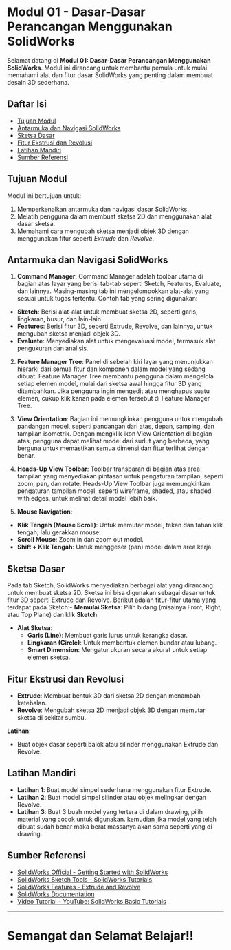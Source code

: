 # Modul 01 - Dasar-Dasar Perancangan Menggunakan SolidWorks

Selamat datang di **Modul 01: Dasar-Dasar Perancangan Menggunakan SolidWorks**. Modul ini dirancang untuk membantu pemula untuk mulai memahami alat dan fitur dasar SolidWorks yang penting dalam membuat desain 3D sederhana.

## Daftar Isi
- [Tujuan Modul](#tujuan-modul)
- [Antarmuka dan Navigasi SolidWorks](#antarmuka-dan-navigasi-solidworks)
- [Sketsa Dasar](#sketsa-dasar)
- [Fitur Ekstrusi dan Revolusi](#fitur-ekstrusi-dan-revolusi)
- [Latihan Mandiri](#latihan-mandiri)
- [Sumber Referensi](#sumber-referensi)

## Tujuan Modul
Modul ini bertujuan untuk:
1. Memperkenalkan antarmuka dan navigasi dasar SolidWorks.
2. Melatih pengguna dalam membuat sketsa 2D dan menggunakan alat dasar sketsa.
3. Memahami cara mengubah sketsa menjadi objek 3D dengan menggunakan fitur seperti *Extrude* dan *Revolve*.

## Antarmuka dan Navigasi SolidWorks
1. **Command Manager**:
Command Manager adalah toolbar utama di bagian atas layar yang berisi tab-tab seperti Sketch, Features, Evaluate, dan lainnya. Masing-masing tab ini mengelompokkan alat-alat yang sesuai untuk tugas tertentu.
Contoh tab yang sering digunakan:
  - **Sketch**: Berisi alat-alat untuk membuat sketsa 2D, seperti garis, lingkaran, busur, dan lain-lain.
  - **Features**: Berisi fitur 3D, seperti Extrude, Revolve, dan lainnya, untuk mengubah sketsa menjadi objek 3D.
  - **Evaluate**: Menyediakan alat untuk mengevaluasi model, termasuk alat pengukuran dan analisis.

2. **Feature Manager Tree**:
Panel di sebelah kiri layar yang menunjukkan hierarki dari semua fitur dan komponen dalam model yang sedang dibuat.
Feature Manager Tree membantu pengguna dalam mengelola setiap elemen model, mulai dari sketsa awal hingga fitur 3D yang ditambahkan.
Jika pengguna ingin mengedit atau menghapus suatu elemen, cukup klik kanan pada elemen tersebut di Feature Manager Tree.

3. **View Orientation**:
Bagian ini memungkinkan pengguna untuk mengubah pandangan model, seperti pandangan dari atas, depan, samping, dan tampilan isometrik.
Dengan mengklik ikon View Orientation di bagian atas, pengguna dapat melihat model dari sudut yang berbeda, yang berguna untuk memastikan semua dimensi dan fitur terlihat dengan benar.

4. **Heads-Up View Toolbar**:
Toolbar transparan di bagian atas area tampilan yang menyediakan pintasan untuk pengaturan tampilan, seperti zoom, pan, dan rotate.
Heads-Up View Toolbar juga memungkinkan pengaturan tampilan model, seperti wireframe, shaded, atau shaded with edges, untuk melihat detail model lebih baik.

5. **Mouse Navigation**:
  - **Klik Tengah (Mouse Scroll)**: Untuk memutar model, tekan dan tahan klik tengah, lalu gerakkan mouse.
  - **Scroll Mouse**: Zoom in dan zoom out model.
  - **Shift + Klik Tengah**: Untuk menggeser (pan) model dalam area kerja.

## Sketsa Dasar
Pada tab Sketch, SolidWorks menyediakan berbagai alat yang dirancang untuk membuat sketsa 2D. Sketsa ini bisa digunakan sebagai dasar untuk fitur 3D seperti Extrude dan Revolve. Berikut adalah fitur-fitur utama yang terdapat pada Sketch:-
**Memulai Sketsa**: Pilih bidang (misalnya Front, Right, atau Top Plane) dan klik **Sketch**.
- **Alat Sketsa**:
  - **Garis (Line)**: Membuat garis lurus untuk kerangka dasar.
  - **Lingkaran (Circle)**: Untuk membentuk elemen bundar atau lubang.
  - **Smart Dimension**: Mengatur ukuran secara akurat untuk setiap elemen sketsa.

## Fitur Ekstrusi dan Revolusi
- **Extrude**: Membuat bentuk 3D dari sketsa 2D dengan menambah ketebalan.
- **Revolve**: Mengubah sketsa 2D menjadi objek 3D dengan memutar sketsa di sekitar sumbu.

**Latihan**:
- Buat objek dasar seperti balok atau silinder menggunakan Extrude dan Revolve.

## Latihan Mandiri
- **Latihan 1**: Buat model simpel sederhana menggunakan fitur Extrude. 
- **Latihan 2**: Buat model simpel silinder atau objek melingkar dengan Revolve.
- **Latihan 3**: Buat 3 buah model yang tertera di dalam drawing, pilih material yang cocok untuk digunakan. kemudian jika model yang telah dibuat sudah benar maka berat massanya akan sama seperti yang di drawing.

## Sumber Referensi
- [SolidWorks Official - Getting Started with SolidWorks](https://www.solidworks.com/getting-started)
- [SolidWorks Sketch Tools - SolidWorks Tutorials](https://www.solidworks.com/solidworks-sketch-tools)
- [SolidWorks Features - Extrude and Revolve](https://www.solidworks.com/solidworks-features)
- [SolidWorks Documentation](https://help.solidworks.com/)
- [Video Tutorial - YouTube: SolidWorks Basic Tutorials](https://www.youtube.com/results?search_query=solidworks+basic+tutorial)


---
# Semangat dan Selamat Belajar!!

